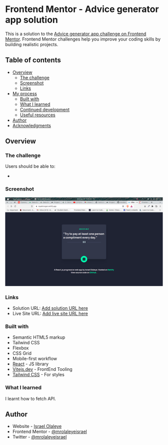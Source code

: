 # Frontend Mentor - Advice generator app solution

This is a solution to the [Advice generator app challenge on Frontend Mentor](https://www.frontendmentor.io/challenges/advice-generator-app-QdUG-13db). Frontend Mentor challenges help you improve your coding skills by building realistic projects.

## Table of contents

- [Overview](#overview)
  - [The challenge](#the-challenge)
  - [Screenshot](#screenshot)
  - [Links](#links)
- [My process](#my-process)
  - [Built with](#built-with)
  - [What I learned](#what-i-learned)
  - [Continued development](#continued-development)
  - [Useful resources](#useful-resources)
- [Author](#author)
- [Acknowledgments](#acknowledgments)


## Overview

### The challenge

Users should be able to:

- 

### Screenshot

![](screenshot.png)


### Links

- Solution URL: [Add solution URL here](https://myadvicegen.netlify.app)
- Live Site URL: [Add live site URL here](https://myadvicegen.netlify.app/)


### Built with

- Semantic HTML5 markup
- Tailwind CSS
- Flexbox
- CSS Grid
- Mobile-first workflow
- [React](https://reactjs.org/) - JS library
- [Vitejs.dev](https://vitejs.dev/) - FrontEnd Tooling
- [Tailwind CSS](https://tailwindcss.com/) - For styles



### What I learned

I learnt how to fetch API.



## Author

- Website - [Israel Olaleye](https://github.com/mrolaleyeisrael)
- Frontend Mentor - [@mrolaleyeisrael](https://www.frontendmentor.io/profile/mrolaleyeisrael)
- Twitter - [@mrolaleyeisrael](https://twitter.com/mrolaleyeisrael)

